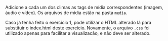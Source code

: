 Adicione a cada um dos climas as tags de mídia correspondentes (imagem, áudio e vídeo). Os arquivos de mídia estão na pasta `media`.

Caso já tenha feito o exercício 1, pode utilizar o HTML alterado lá para substituir o index.html deste exercício. Novamente, o arquivo `.css` foi utilizado apenas para facilitar a visualizacão, e não deve ser alterado.
